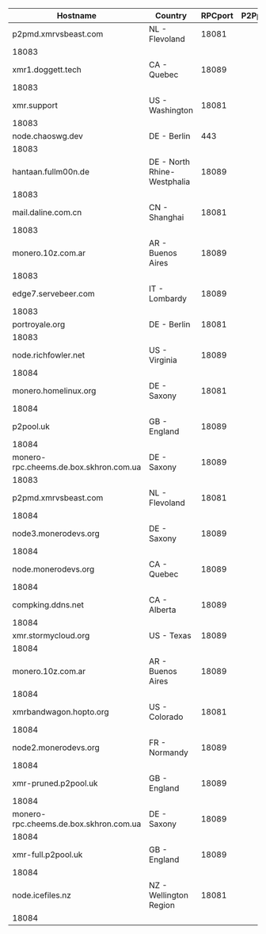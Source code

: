 Hostname | Country | RPCport | P2Pport
--- | --- | --- | ---
p2pmd.xmrvsbeast.com | NL - Flevoland | 18081
 | 18083
xmr1.doggett.tech | CA - Quebec | 18089
 | 18083
xmr.support | US - Washington | 18081
 | 18083
node.chaoswg.dev | DE - Berlin | 443
 | 18083
hantaan.fullm00n.de | DE - North Rhine-Westphalia | 18089
 | 18083
mail.daline.com.cn | CN - Shanghai | 18081
 | 18083
monero.10z.com.ar | AR - Buenos Aires | 18089
 | 18083
edge7.servebeer.com | IT - Lombardy | 18089
 | 18083
portroyale.org | DE - Berlin | 18081
 | 18083
node.richfowler.net | US - Virginia | 18089
 | 18084
monero.homelinux.org | DE - Saxony | 18081
 | 18084
p2pool.uk | GB - England | 18089
 | 18084
monero-rpc.cheems.de.box.skhron.com.ua | DE - Saxony | 18089
 | 18083
p2pmd.xmrvsbeast.com | NL - Flevoland | 18081
 | 18084
node3.monerodevs.org | DE - Saxony | 18089
 | 18084
node.monerodevs.org | CA - Quebec | 18089
 | 18084
compking.ddns.net | CA - Alberta | 18089
 | 18084
xmr.stormycloud.org | US - Texas | 18089
 | 18084
monero.10z.com.ar | AR - Buenos Aires | 18089
 | 18084
xmrbandwagon.hopto.org | US - Colorado | 18081
 | 18084
node2.monerodevs.org | FR - Normandy | 18089
 | 18084
xmr-pruned.p2pool.uk | GB - England | 18089
 | 18084
monero-rpc.cheems.de.box.skhron.com.ua | DE - Saxony | 18089
 | 18084
xmr-full.p2pool.uk | GB - England | 18089
 | 18084
node.icefiles.nz | NZ - Wellington Region | 18081
 | 18084
